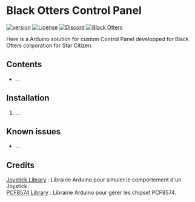 # Black Otters Control Panel

[![version](https://img.shields.io/github/v/release/Racailloux/ControlPanel?style=for-the-badge)](https://github.com/Racailloux/ControlPanel/releases)
[![License](https://img.shields.io/github/license/Racailloux/ControlPanel?style=for-the-badge&color=blue)](https://github.com/Racailloux/ControlPanel/blob/main/LICENSE)
[![Discord](https://img.shields.io/discord/395260138493050890?style=for-the-badge)](http://discord.gg/ZF4aW5X)
[![Black Otters](https://img.shields.io/static/v1?style=for-the-badge&label=Corpo&message=BlackOtters&color=C18155)](https://www.blackotters-corporation.com/)

Here is a Arduino solution for custom Control Panel développed for Black Otters corporation for Star Citizen.


## Contents
* ...

## Installation

1. ...


## Known issues
* ...


## Credits
[Joystick Library](https://github.com/MHeironimus/ArduinoJoystickLibrary) : Librairie Arduino pour simuler le comportement d'un Joystick.<br>
[PCF8574 Library](https://github.com/xreef/PCF8574_library) : Librairie Arduino pour gérer les chipset PCF8574.<br>



